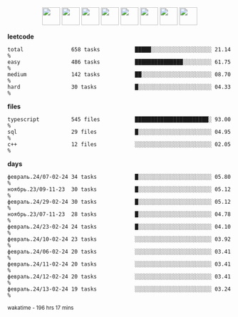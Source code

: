 <div align="center"><img src="https://assets.leetcode.com/static_assets/marketing/2024-100-lg.png" width="40" height="40"> <img src="https://assets.leetcode.com/static_assets/marketing/2024-50-lg.png" width="40" height="40"> <img src="https://assets.leetcode.com/static_assets/marketing/lg50.png" width="40" height="40"> <img src="https://leetcode.com/static/images/badges/dcc-2024-3.png" width="40" height="40"> <img src="https://leetcode.com/static/images/badges/dcc-2024-2.png" width="40" height="40"> <img src="https://leetcode.com/static/images/badges/dcc-2024-1.png" width="40" height="40"> <img src="https://leetcode.com/static/images/badges/dcc-2023-12.png" width="40" height="40"> <img src="https://leetcode.com/static/images/badges/dcc-2023-11.png" width="40" height="40"> </div>

**leetcode**
```text
total               658 tasks           █████░░░░░░░░░░░░░░░░░░░ 21.14 %             
easy                486 tasks           ███████████████░░░░░░░░░ 61.75 %             
medium              142 tasks           ██░░░░░░░░░░░░░░░░░░░░░░ 08.70 %             
hard                30 tasks            █░░░░░░░░░░░░░░░░░░░░░░░ 04.33 %             
```

**files**
```text
typescript          545 files           ███████████████████████░ 93.00 %             
sql                 29 files            █░░░░░░░░░░░░░░░░░░░░░░░ 04.95 %             
c++                 12 files            ░░░░░░░░░░░░░░░░░░░░░░░░ 02.05 %             
```

**days**
```text
февраль.24/07-02-24 34 tasks            █░░░░░░░░░░░░░░░░░░░░░░░ 05.80 %             
ноябрь.23/09-11-23  30 tasks            █░░░░░░░░░░░░░░░░░░░░░░░ 05.12 %             
февраль.24/29-02-24 30 tasks            █░░░░░░░░░░░░░░░░░░░░░░░ 05.12 %             
ноябрь.23/07-11-23  28 tasks            █░░░░░░░░░░░░░░░░░░░░░░░ 04.78 %             
февраль.24/23-02-24 24 tasks            █░░░░░░░░░░░░░░░░░░░░░░░ 04.10 %             
февраль.24/10-02-24 23 tasks            ░░░░░░░░░░░░░░░░░░░░░░░░ 03.92 %             
февраль.24/06-02-24 20 tasks            ░░░░░░░░░░░░░░░░░░░░░░░░ 03.41 %             
февраль.24/11-02-24 20 tasks            ░░░░░░░░░░░░░░░░░░░░░░░░ 03.41 %             
февраль.24/12-02-24 20 tasks            ░░░░░░░░░░░░░░░░░░░░░░░░ 03.41 %             
февраль.24/13-02-24 19 tasks            ░░░░░░░░░░░░░░░░░░░░░░░░ 03.24 %             
```

<sub>wakatime - 196 hrs 17 mins</sub>